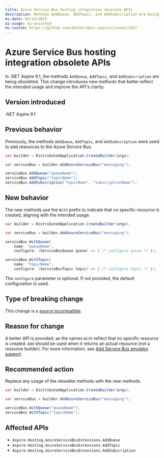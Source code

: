 ```yaml
---
title: Azure Service Bus hosting integration obsolete APIs
description: Methods AddQueue, AddTopic, and AddSubscription are being obsoleted in Azure.Hosting.ServiceBus.
ms.date: 02/13/2025
ai-usage: ai-assisted
ms.custom: https://github.com/dotnet/docs-aspire/issues/2327
---
```


# Azure Service Bus hosting integration obsolete APIs

In .NET Aspire 9.1, the methods `AddQueue`, `AddTopic`, and `AddSubscription` are being obsoleted. This change introduces new methods that better reflect the intended usage and improve the API's clarity.

## Version introduced

.NET Aspire 9.1

## Previous behavior

Previously, the methods `AddQueue`, `AddTopic`, and `AddSubscription` were used to add resources to the Azure Service Bus.

```csharp
var builder = DistributedApplication.CreateBuilder(args);

var serviceBus = builder.AddAzureServiceBus("messaging");

serviceBus.AddQueue("queueName");
serviceBus.AddTopic("topicName");
serviceBus.AddSubscription("topicName", "subscriptionName");
```

## New behavior

The new methods use the `With` prefix to indicate that no specific resource is created, aligning with the intended usage.

```csharp
var builder = DistributedApplication.CreateBuilder(args);

var serviceBus = builder.AddAzureServiceBus("messaging");

serviceBus.WithQueue(
    name: "queueName", 
    configure: (ServiceBusQueue queue) => { /* configure queue */ });

serviceBus.WithTopic(
    name: "topicName",
    configure: (ServiceBusTopic topic) => { /* configure topic */ });
```

The `configure` parameter is optional. If not provided, the default configuration is used.

## Type of breaking change

This change is a [source incompatible](../categories.md#source-compatibility).

## Reason for change

A better API is provided, as the names `With` reflect that no specific resource is created. `Add` should be used when it returns an actual resource (not a resource builder). For more information, see [Add Service Bus emulator support](https://github.com/dotnet/aspire/pull/6737).

## Recommended action

Replace any usage of the obsolete methods with the new methods.

```csharp
var builder = DistributedApplication.CreateBuilder(args);

var serviceBus = builder.AddAzureServiceBus("messaging");

serviceBus.WithQueue("queueName");
serviceBus.WithTopic("topicName");
```

## Affected APIs

- `Aspire.Hosting.AzureServiceBusExtensions.AddQueue`
- `Aspire.Hosting.AzureServiceBusExtensions.AddTopic`
- `Aspire.Hosting.AzureServiceBusExtensions.AddSubscription`
